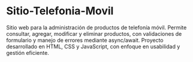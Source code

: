 # Sitio-Telefonia-Movil
Sitio web para la administración de productos de telefonía móvil. Permite consultar, agregar, modificar y eliminar productos, con validaciones de formulario y manejo de errores mediante async/await. Proyecto desarrollado en HTML, CSS y JavaScript, con enfoque en usabilidad y gestión eficiente.
